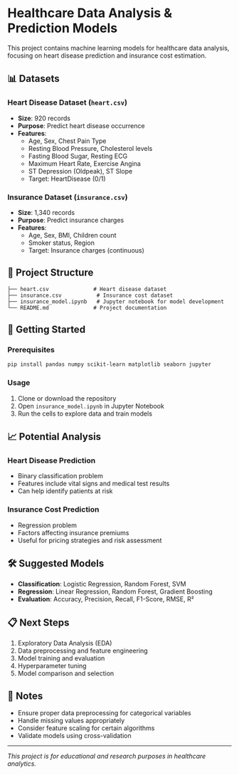 # Healthcare Data Analysis & Prediction Models

This project contains machine learning models for healthcare data analysis, focusing on heart disease prediction and insurance cost estimation.

## 📊 Datasets

### Heart Disease Dataset (`heart.csv`)
- **Size**: 920 records
- **Purpose**: Predict heart disease occurrence
- **Features**:
  - Age, Sex, Chest Pain Type
  - Resting Blood Pressure, Cholesterol levels
  - Fasting Blood Sugar, Resting ECG
  - Maximum Heart Rate, Exercise Angina
  - ST Depression (Oldpeak), ST Slope
  - Target: HeartDisease (0/1)

### Insurance Dataset (`insurance.csv`)
- **Size**: 1,340 records  
- **Purpose**: Predict insurance charges
- **Features**:
  - Age, Sex, BMI, Children count
  - Smoker status, Region
  - Target: Insurance charges (continuous)

## 🔧 Project Structure

```
├── heart.csv              # Heart disease dataset
├── insurance.csv           # Insurance cost dataset
├── insurance_model.ipynb   # Jupyter notebook for model development
└── README.md              # Project documentation
```

## 🚀 Getting Started

### Prerequisites
```bash
pip install pandas numpy scikit-learn matplotlib seaborn jupyter
```

### Usage
1. Clone or download the repository
2. Open `insurance_model.ipynb` in Jupyter Notebook
3. Run the cells to explore data and train models

## 📈 Potential Analysis

### Heart Disease Prediction
- Binary classification problem
- Features include vital signs and medical test results
- Can help identify patients at risk

### Insurance Cost Prediction
- Regression problem
- Factors affecting insurance premiums
- Useful for pricing strategies and risk assessment

## 🛠 Suggested Models

- **Classification**: Logistic Regression, Random Forest, SVM
- **Regression**: Linear Regression, Random Forest, Gradient Boosting
- **Evaluation**: Accuracy, Precision, Recall, F1-Score, RMSE, R²

## 📋 Next Steps

1. Exploratory Data Analysis (EDA)
2. Data preprocessing and feature engineering
3. Model training and evaluation
4. Hyperparameter tuning
5. Model comparison and selection

## 📝 Notes

- Ensure proper data preprocessing for categorical variables
- Handle missing values appropriately
- Consider feature scaling for certain algorithms
- Validate models using cross-validation

---

*This project is for educational and research purposes in healthcare analytics.*